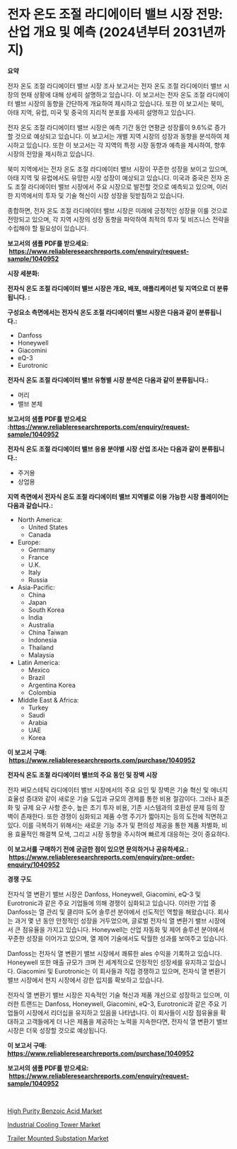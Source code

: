 <p><h1>전자 온도 조절 라디에이터 밸브 시장 전망: 산업 개요 및 예측 (2024년부터 2031년까지)</h1></p><p><strong>요약</strong></p>
<p><p>전자 온도 조절 라디에이터 밸브 시장 조사 보고서는 전자 온도 조절 라디에이터 밸브 시장의 현재 상황에 대해 상세히 설명하고 있습니다. 이 보고서는 전자 온도 조절 라디에이터 밸브 시장의 동향을 간단하게 개요하여 제시하고 있습니다. 또한 이 보고서는 북미, 아태 지역, 유럽, 미국 및 중국의 지리적 분포를 자세히 설명하고 있습니다.</p><p>전자 온도 조절 라디에이터 밸브 시장은 예측 기간 동안 연평균 성장률이 9.6%로 증가할 것으로 예상되고 있습니다. 이 보고서는 개별 지역 시장의 성장과 동향을 분석하여 제시하고 있습니다. 또한 이 보고서는 각 지역의 특정 시장 동향과 예측을 제시하여, 향후 시장의 전망을 제시하고 있습니다.</p><p>북미 지역에서는 전자 온도 조절 라디에이터 밸브 시장이 꾸준한 성장을 보이고 있으며, 아태 지역 및 유럽에서도 유망한 시장 성장이 예상되고 있습니다. 미국과 중국은 전자 온도 조절 라디에이터 밸브 시장에서 주요 시장으로 발전할 것으로 예측되고 있으며, 이러한 지역에서의 투자 및 기술 혁신이 시장 성장을 뒷받침하고 있습니다.</p><p>종합하면, 전자 온도 조절 라디에이터 밸브 시장은 미래에 긍정적인 성장을 이룰 것으로 전망되고 있으며, 각 지역 시장의 성장 동향을 파악하여 최적의 투자 및 비즈니스 전략을 수립해야 할 필요성이 있습니다.</p></p>
<p><strong>보고서의 샘플 PDF를 받으세요: &nbsp;<a href="https://www.reliableresearchreports.com/enquiry/request-sample/1040952">https://www.reliableresearchreports.com/enquiry/request-sample/1040952</a></strong></p>
<p><strong>시장 세분화:</strong></p>
<p><strong> 전자식 온도 조절 라디에이터 밸브 시장은 개요, 배포, 애플리케이션 및 지역으로 더 분류됩니다. :</strong></p>
<p><strong>구성요소 측면에서는 전자식 온도 조절 라디에이터 밸브 시장은 다음과 같이 분류됩니다.:</strong></p>
<p><ul><li>Danfoss</li><li>Honeywell</li><li>Giacomini</li><li>eQ-3</li><li>Eurotronic</li></ul></p>
<p><strong> 전자식 온도 조절 라디에이터 밸브 유형별 시장 분석은 다음과 같이 분류됩니다.:</strong></p>
<p><ul><li>머리</li><li>밸브 본체</li></ul></p>
<p><strong>보고서의 샘플 PDF를 받으세요 :<a href="https://www.reliableresearchreports.com/enquiry/request-sample/1040952">https://www.reliableresearchreports.com/enquiry/request-sample/1040952</a></strong></p>
<p><strong> 전자식 온도 조절 라디에이터 밸브 응용 분야별 시장 산업 조사는 다음과 같이 분류됩니다.:</strong></p>
<p><ul><li>주거용</li><li>상업용</li></ul></p>
<p><strong>지역 측면에서 전자식 온도 조절 라디에이터 밸브 지역별로 이용 가능한 시장 플레이어는 다음과 같습니다.:</strong></p>
<p><ul>
    <li>
        North America:
        <ul>
            <li>United States</li>
            <li>Canada</li>
        </ul>
    </li>
    <li>
        Europe:
        <ul>
            <li>Germany</li>
            <li>France</li>
            <li>U.K.</li>
            <li>Italy</li>
            <li>Russia</li>
        </ul>
    </li>
    <li>
        Asia-Pacific:
        <ul>
            <li>China</li>
            <li>Japan</li>
            <li>South Korea</li>
            <li>India</li>
            <li>Australia</li>
            <li>China Taiwan</li>
            <li>Indonesia</li>
            <li>Thailand</li>
            <li>Malaysia</li>
        </ul>
    </li>
    <li>
        Latin America:
        <ul>
            <li>Mexico</li>
            <li>Brazil</li>
            <li>Argentina Korea</li>
            <li>Colombia</li>
        </ul>
    </li>
    <li>
        Middle East & Africa:
        <ul>
            <li>Turkey</li>
            <li>Saudi</li>
            <li>Arabia</li>
            <li>UAE</li>
            <li>Korea</li>
        </ul>
    </li>
    </ul></p>
<p><strong>이 보고서 구매: &nbsp;<a href="https://www.reliableresearchreports.com/purchase/1040952">https://www.reliableresearchreports.com/purchase/1040952</a></strong></p>
<p><strong>전자식 온도 조절 라디에이터 밸브의 주요 동인 및 장벽 시장</strong></p>
<p><p>전자 써모스테틱 라디에이터 밸브 시장에서의 주요 요인 및 장벽은 기술 혁신 및 에너지 효율성 증대와 같이 새로운 기술 도입과 규모의 경제를 통한 비용 절감이다. 그러나 표준화 및 규제 요구 사항 준수, 높은 초기 투자 비용, 기존 시스템과의 호환성 문제 등의 장벽이 존재한다. 또한 경쟁이 심화되고 제품 수명 주기가 짧아지는 등의 도전에 직면하고 있다. 이를 극복하기 위해서는 새로운 기능 추가 및 편의성 제공을 통한 제품 차별화, 비용 효율적인 해결책 모색, 그리고 시장 동향을 주시하며 빠르게 대응하는 것이 중요하다.</p></p>
<p><strong>이 보고서를 구매하기 전에 궁금한 점이 있으면 문의하거나 공유하세요.: &nbsp;<a href="https://www.reliableresearchreports.com/enquiry/pre-order-enquiry/1040952">https://www.reliableresearchreports.com/enquiry/pre-order-enquiry/1040952</a></strong></p>
<p><strong>경쟁 구도</strong></p>
<p><p>전자식 열 변환기 밸브 시장은 Danfoss, Honeywell, Giacomini, eQ-3 및 Eurotronic과 같은 주요 기업들에 의해 경쟁이 심화되고 있습니다. 이러한 기업 중 Danfoss는 열 관리 및 클리마 도어 솔루션 분야에서 선도적인 역할을 해왔습니다. 회사는 과거 몇 년 동안 안정적인 성장을 거두었으며, 글로벌 전자식 열 변환기 밸브 시장에서 큰 점유율을 가지고 있습니다. Honeywell는 산업 자동화 및 제어 솔루션 분야에서 꾸준한 성장을 이어가고 있으며, 열 제어 기술에서도 탁월한 성과를 보여주고 있습니다.</p><p>Danfoss는 전자식 열 변환기 밸브 시장에서 쾌류한 ales 수익을 기록하고 있습니다. Honeywell 또한 매출 규모가 크며 전 세계적으로 안정적인 성장세를 유지하고 있습니다. Giacomini 및 Eurotronic는 이 회사들과 직접 경쟁하고 있으며, 전자식 열 변환기 밸브 시장에서 현지 시장에서 강한 입지를 확보하고 있습니다.</p><p>전자식 열 변환기 밸브 시장은 지속적인 기술 혁신과 제품 개선으로 성장하고 있으며, 이러한 트랜드는 Danfoss, Honeywell, Giacomini, eQ-3, Eurotronic과 같은 주요 기업들이 시장에서 리더십을 유지하고 있음을 나타냅니다. 이 회사들이 시장 점유율을 확대하고 고객들에게 더 나은 제품을 제공하는 노력을 지속한다면, 전자식 열 변환기 밸브 시장은 더욱 성장할 것으로 예상됩니다.</p></p>
<p><strong>이 보고서 구매: &nbsp; <a href="https://www.reliableresearchreports.com/purchase/1040952">https://www.reliableresearchreports.com/purchase/1040952</a></strong></p>
<p><strong>보고서의 샘플 PDF를 받으세요: &nbsp;<a href="https://www.reliableresearchreports.com/enquiry/request-sample/1040952">https://www.reliableresearchreports.com/enquiry/request-sample/1040952</a></strong><strong></strong></p>
<p>&nbsp;</p>
<p><p><a href="https://sore-arch-6db.notion.site/High-Purity-Benzoic-Acid-Market-Provides-Detailed-Segmentation-of-this-Market-based-on-Type-Applica-3889434db812484183dd8bcdfe5269c3">High Purity Benzoic Acid Market</a></p><p><a href="https://view.publitas.com/reportprime-1/industrial-cooling-tower-market-size-furnishes-valuable-information-encompassing-market-share-market-trends-and-projections-spanning-from-2024-to-2031/">Industrial Cooling Tower Market</a></p><p><a href="https://github.com/ChiragRP21/Market-Research-Report-List-4/blob/main/trailer-mounted-substation-market.md">Trailer Mounted Substation Market</a></p></p>